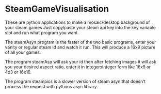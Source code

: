 # SteamGameVisualisation

These are python applications to make a mosaic/desktop background of your steam games
Just copy/paste your steam api key into the key variable slot and run what program you want.

The steamAsyn program is the faster of the two basic programs, enter your vanity or regular steam id and watch it run. This will produce a 16x9 picture of all your games.

The program steamAsp will ask your id then after fetching images it will ask you your desired aspect ratio, enter it in integerxinteger form like 16x9 or 4x3 or 16x10.

The program steampics is a slower version of steam asyn that doesn't process the request with pythons asyn library.
